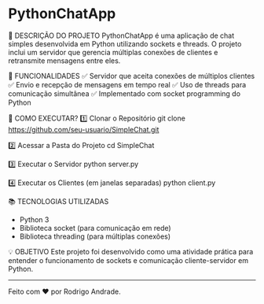 # PythonChatApp
📌 DESCRIÇÃO DO PROJETO
 PythonChatApp é uma aplicação de chat simples desenvolvida em Python utilizando sockets e threads. 
O projeto inclui um servidor que gerencia múltiplas conexões de clientes e retransmite mensagens entre eles.

🚀 FUNCIONALIDADES
✅ Servidor que aceita conexões de múltiplos clientes
✅ Envio e recepção de mensagens em tempo real
✅ Uso de threads para comunicação simultânea
✅ Implementado com socket programming do Python

🔧 COMO EXECUTAR?
1️⃣ Clonar o Repositório
git clone https://github.com/seu-usuario/SimpleChat.git

2️⃣ Acessar a Pasta do Projeto
cd SimpleChat

3️⃣ Executar o Servidor
python server.py

4️⃣ Executar os Clientes (em janelas separadas)
python client.py

📚 TECNOLOGIAS UTILIZADAS
- Python 3
- Biblioteca socket (para comunicação em rede)
- Biblioteca threading (para múltiplas conexões)

💡 OBJETIVO
Este projeto foi desenvolvido como uma atividade prática para entender o funcionamento de sockets e comunicação cliente-servidor em Python.

-------------------------------------------------------------------------------------------------------------------------------------------

Feito com ❤️ por Rodrigo Andrade.
